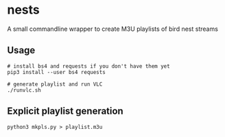 # nests

A small commandline wrapper to create M3U playlists of bird nest streams

## Usage

```{bash}
# install bs4 and requests if you don't have them yet
pip3 install --user bs4 requests

# generate playlist and run VLC
./runvlc.sh
```

## Explicit playlist generation

```{bash}
python3 mkpls.py > playlist.m3u
```
